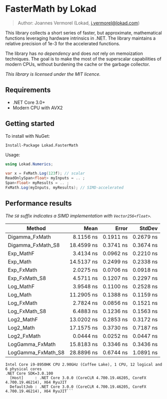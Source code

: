 # FasterMath by Lokad

> Author: Joannes Vermorel (Lokad, j.vermorel@lokad.com)

This library collects a short series of faster, but approximate, mathematical 
functions leveraging hardware intrinsics in .NET. The library maintains a 
relative precision of 1e-3 for the accelerated functions. 

The library has _no dependency_ and does _not_ rely on memoization techniques.
The goal is to make the most of the superscalar capabilities of modern CPUs,
without burdening the cache or the garbage collector.

_This library is licensed under the MIT licence._

## Requirements

* .NET Core 3.0+
* Modern CPU with AVX2

## Getting started

To install with NuGet:

    Install-Package Lokad.FasterMath

Usage:

```csharp
using Lokad.Numerics;
	
var x = FxMath.Log(123f); // scalar
ReadOnlySpan<float> myInputs = .. ; 
Span<float> myResults = .. ;
FxMath.Log(myInputs, myResults); // SIMD-accelerated
```

## Performance results

_The `S8` suffix indicates a SIMD implementation with `Vector256<float>`._


|               Method |       Mean |     Error |    StdDev |
|--------------------- |-----------:|----------:|----------:|
|       Digamma_FxMath |  8.1156 ns | 0.1911 ns | 0.2679 ns |
|    Digamma_FxMath_S8 | 18.4599 ns | 0.3741 ns | 0.3674 ns |
|            Exp_MathF |  3.4134 ns | 0.0962 ns | 0.2210 ns |
|             Exp_Math | 14.5137 ns | 0.2499 ns | 0.2338 ns |
|           Exp_FxMath |  2.0275 ns | 0.0706 ns | 0.0918 ns |
|        Exp_FxMath_S8 |  4.5711 ns | 0.1207 ns | 0.2297 ns |
|            Log_MathF |  3.9548 ns | 0.1100 ns | 0.2528 ns |
|             Log_Math | 11.2905 ns | 0.1388 ns | 0.1159 ns |
|           Log_FxMath |  2.7824 ns | 0.0856 ns | 0.1521 ns |
|        Log_FxMath_S8 |  6.4883 ns | 0.1236 ns | 0.1563 ns |
|           Log2_MathF | 13.0202 ns | 0.2853 ns | 0.3172 ns |
|            Log2_Math | 17.1575 ns | 0.3730 ns | 0.7187 ns |
|          Log2_FxMath |  0.0444 ns | 0.0252 ns | 0.0447 ns |
|      LogGamma_FxMath | 15.8183 ns | 0.3346 ns | 0.3436 ns |
|   LogGamma_FxMath_S8 | 28.8896 ns | 0.6744 ns | 1.0891 ns |

```BenchmarkDotNet=v0.12.0, OS=Windows 10.0.18362
Intel Core i9-8950HK CPU 2.90GHz (Coffee Lake), 1 CPU, 12 logical and 6 physical cores
.NET Core SDK=3.0.100
  [Host]     : .NET Core 3.0.0 (CoreCLR 4.700.19.46205, CoreFX 4.700.19.46214), X64 RyuJIT
  DefaultJob : .NET Core 3.0.0 (CoreCLR 4.700.19.46205, CoreFX 4.700.19.46214), X64 RyuJIT```

